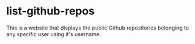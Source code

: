 # list-github-repos
This is a website that displays the public Github repositories belonging to any specific user using it's username.
